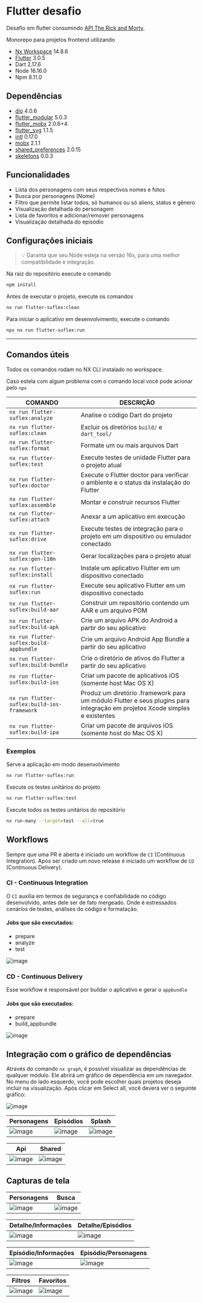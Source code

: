 # Flutter desafio 

Desafio em flutter consumindo [API The Rick and Morty](https://rickandmortyapi.com/).

Monorepo para projetos frontend utilizando

- [Nx Workspace](https://nx.dev/) 14.8.6
- [Flutter](https://flutter.dev/) 3.0.5
- Dart 2.17.6
- Node 16.16.0
- Npm 8.11.0

## Dependências

- [dio](https://pub.dev/packages/dio) 4.0.6
- [flutter_modular](https://pub.dev/packages/flutter_modular) 5.0.3
- [flutter_mobx](https://pub.dev/packages/flutter_mobx) 2.0.6+4
- [flutter_svg](https://pub.dev/packages/flutter_svg) 1.1.5
- [intl](https://pub.dev/packages/intl) 0.17.0
- [mobx](https://pub.dev/packages/mobx) 2.1.1
- [shared_preferences](https://pub.dev/packages/shared_preferences) 2.0.15
- [skeletons](https://pub.dev/packages/skeletons) 0.0.3

## Funcionalidades

- Lista dos personagens com seus respectivos nomes e fotos
- Busca por personagens (Nome)
- Filtro que permite listar todos, só humanos ou só aliens, status e gênero
- Visualização detalhada do personagem
- Lista de favoritos e adicionar/remover personagens
- Visualização detalhada do episódio

## Configurações iniciais

> 💡 Garanta que seu Node esteja na versão 16x, para uma melhor compatibilidade e integração

Na raiz do repositório execute o comando

```bash
npm install
```

Antes de executar o projeto, execute os comandos

```bash
nx run flutter-suflex:clean
```

Para iniciar o aplicativo em desenvolvimento, execute o comando

```bash
npx nx run flutter-suflex:run
```

---

## Comandos úteis

Todos os comandos rodam no NX CLI instalado no workspace.

Caso estela com algum problema com o comando local você pode acionar pelo `npx`

| COMANDO | DESCRIÇÃO |
| ------- | --------- |
| `nx run flutter-suflex:analyze` | Analise o código Dart do projeto |
| `nx run flutter-suflex:clean` | Excluir os diretórios `build/` e `dart_tool/` |
| `nx run flutter-suflex:format` | Formate um ou mais arquivos Dart |
| `nx run flutter-suflex:test` | Execute testes de unidade Flutter para o projeto atual |
| `nx run flutter-suflex:doctor` | Execute o Flutter doctor para verificar o ambiente e o status da instalação do Flutter |
| `nx run flutter-suflex:assemble` | Montar e construir recursos Flutter |
| `nx run flutter-suflex:attach` | Anexar a um aplicativo em execução |
| `nx run flutter-suflex:drive` | Execute testes de integração para o projeto em um dispositivo ou emulador conectado |
| `nx run flutter-suflex:gen-l10n` | Gerar localizações para o projeto atual |
| `nx run flutter-suflex:install` | Instale um aplicativo Flutter em um dispositivo conectado |
| `nx run flutter-suflex:run` | Execute seu aplicativo Flutter em um dispositivo conectado |
| `nx run flutter-suflex:build-aar` | Construir um repositório contendo um AAR e um arquivo POM |
| `nx run flutter-suflex:build-apk` | Crie um arquivo APK do Android a partir do seu aplicativo |
| `nx run flutter-suflex:build-appbundle` | Crie um arquivo Android App Bundle a partir do seu aplicativo |
| `nx run flutter-suflex:build-bundle` | Crie o diretório de ativos do Flutter a partir do seu aplicativo |
| `nx run flutter-suflex:build-ios` | Criar um pacote de aplicativos iOS (somente host Mac OS X) |
| `nx run flutter-suflex:build-ios-framework` | Produz um diretório .framework para um módulo Flutter e seus plugins para integração em projetos Xcode simples e existentes |
| `nx run flutter-suflex:build-ipa` | Criar um pacote de arquivos iOS (somente host do Mac OS X) |

### Exemplos

Serve a aplicação em modo desenvolvimento

```bash
nx run flutter-suflex:run
```

Execute os testes unitários do projeto

```bash
nx run flutter-suflex:test
```

Execute todos os testes unitários do repositório

```bash
nx run-many --target=test --all=true
```

## Workflows

Sempre que uma PR é aberta é iniciado um workflow de `CI` (Continuous Integration). Após ser criado um novo release é iniciado um workflow de `CD` (Continuous Delivery).

### CI - Continuous Integration

O `CI` auxilia em termos de segurança e confiabilidade no código desenvolvido, antes dele ser de fato mergeado. Onde é estressados cenários de testes, análises do código e formatação.

#### Jobs que são executados:

- prepare
- analyze
- test

![image](https://user-images.githubusercontent.com/8883746/197499630-be60f3b2-b626-4f46-813f-d4e4b499fd45.png)

### CD - Continuous Delivery

Esse workflow é responsável por buildar o aplicativo e gerar o `appbundle`

#### Jobs que são executados:

- prepare
- build_appbundle

![image](https://user-images.githubusercontent.com/8883746/197499861-a6027aa5-236b-4454-8c6d-247af9153d5a.png)

## Integração com o gráfico de dependências

Através do comando `nx graph`, é possível visualizar as dependências de qualquer módulo. Ele abrirá um gráfico de dependência em um navegador. No menu do lado esquerdo, você pode escolher quais projetos deseja incluir na visualização. Após clicar em Select all, você deverá ver o seguinte gráfico:

![image](https://user-images.githubusercontent.com/8883746/197503984-5042cdf4-9760-4ad4-8dd6-4a38d979973e.png)

| Personagens | Episódios | Splash |
| ----- | ----- | ----- |
| ![image](https://user-images.githubusercontent.com/8883746/197504751-403e6177-11b8-40f0-af10-0b6764d34c2d.png) | ![image](https://user-images.githubusercontent.com/8883746/197505259-e09371ce-966b-4f53-8ed3-a55422ba4397.png) | ![image](https://user-images.githubusercontent.com/8883746/197505393-879f09fc-b37a-469c-ad57-e1dc9cd9e97b.png) |

| Api | Shared |
| ----------- | ----- |
| ![image](https://user-images.githubusercontent.com/8883746/197551294-b3e2ac00-e877-4b1b-bdf9-9039f255f219.png) | ![image](https://user-images.githubusercontent.com/8883746/197551541-a4634874-d268-4ac2-818e-f20729457a78.png) |
## Capturas de tela

| Personagens | Busca |
| ----------- | ----- |
| ![image](./_screenshots/01.personagens.jpeg) | ![image](./_screenshots/02.busca.jpeg) |

| Detalhe/Informações | Detalhe/Episódios |
| ------------------- | ----------------- |
| ![image](./_screenshots/03.detalhe-informacoes.jpeg) | ![image](./_screenshots/03.detalhe-episodios.jpeg) |

| Episódio/Informações | Episódio/Personagens |
| -------------------- | -------------------- |
| ![image](./_screenshots/04.episodio-informacoes.jpeg) | ![image](./_screenshots/04.episodio-personagens.jpeg) |

| Filtros | Favoritos |
| -------------------- | -------------------- |
| ![image](./_screenshots/05.filtros.jpeg) | ![image](./_screenshots/06.favoritos.jpeg) |
